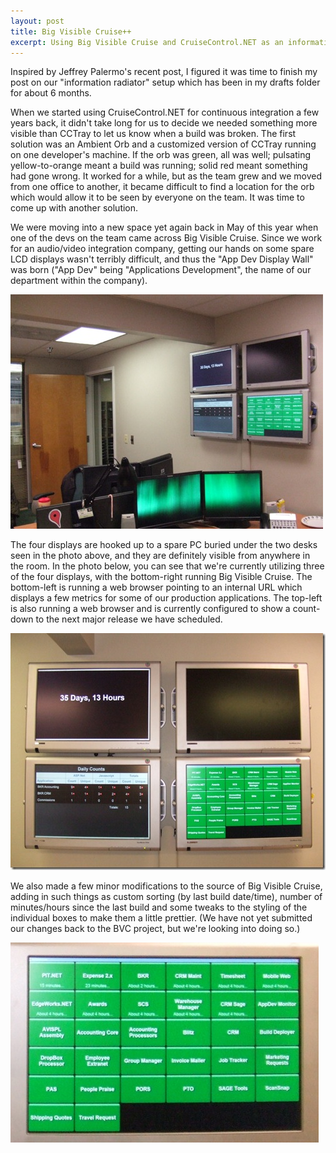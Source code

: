```yaml
---
layout: post
title: Big Visible Cruise++
excerpt: Using Big Visible Cruise and CruiseControl.NET as an information radiator.
---
```


Inspired by Jeffrey Palermo's recent post, I figured it was time to finish my post on our "information radiator" setup which has been in my drafts folder for about 6 months.

When we started using CruiseControl.NET for continuous integration a few years back, it didn't take long for us to decide we needed something more visible than CCTray to let us know when a build was broken. The first solution was an Ambient Orb and a customized version of CCTray running on one developer's machine. If the orb was green, all was well; pulsating yellow-to-orange meant a build was running; solid red meant something had gone wrong. It worked for a while, but as the team grew and we moved from one office to another, it became difficult to find a location for the orb which would allow it to be seen by everyone on the team. It was time to come up with another solution.

We were moving into a new space yet again back in May of this year when one of the devs on the team came across Big Visible Cruise. Since we work for an audio/video integration company, getting our hands on some spare LCD displays wasn't terribly difficult, and thus the "App Dev Display Wall" was born ("App Dev" being "Applications Development", the name of our department within the company).

![App Dev Display Wall](/images/display-wall-with-room.jpg)

The four displays are hooked up to a spare PC buried under the two desks seen in the photo above, and they are definitely visible from anywhere in the room. In the photo below, you can see that we're currently utilizing three of the four displays, with the bottom-right running Big Visible Cruise. The bottom-left is running a web browser pointing to an internal URL which displays a few metrics for some of our production applications. The top-left is also running a web browser and is currently configured to show a count-down to the next major release we have scheduled.

![App Dev Display Wall - Close-Up](/images/display-wall.jpg)

We also made a few minor modifications to the source of Big Visible Cruise, adding in such things as custom sorting (by last build date/time), number of minutes/hours since the last build and some tweaks to the styling of the individual boxes to make them a little prettier. (We have not yet submitted our changes back to the BVC project, but we're looking into doing so.)

![Big Visible Cruise](/images/display-wall-bvc.jpg)
